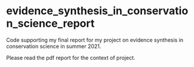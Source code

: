 # evidence_synthesis_in_conservation_science_report
Code supporting my final report for my project on evidence synthesis in conservation science in summer 2021.

Please read the pdf report for the context of project.

